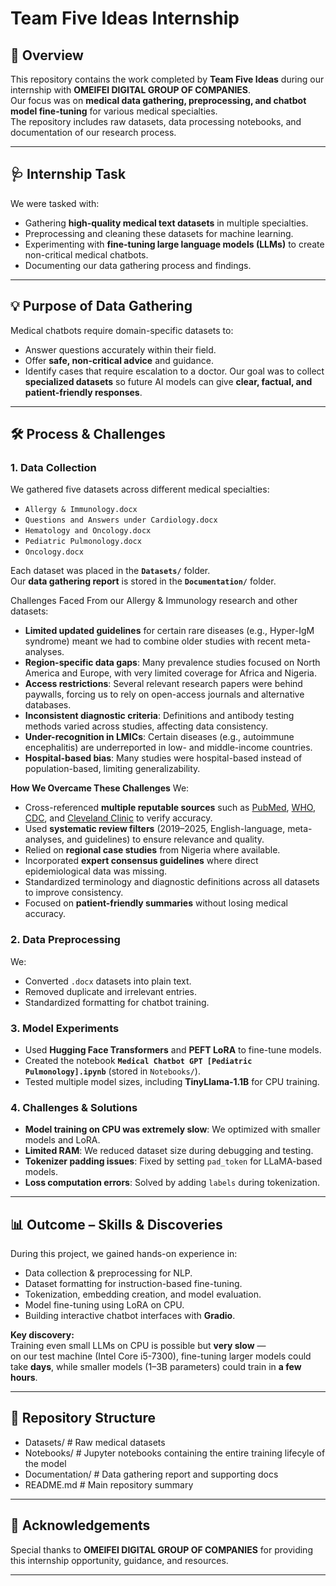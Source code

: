 # Team Five Ideas Internship

## 📌 Overview
This repository contains the work completed by **Team Five Ideas** during our internship with **OMEIFEI DIGITAL GROUP OF COMPANIES**.  
Our focus was on **medical data gathering, preprocessing, and chatbot model fine-tuning** for various medical specialties.  
The repository includes raw datasets, data processing notebooks, and documentation of our research process.

---

## 🩺 Internship Task
We were tasked with:
- Gathering **high-quality medical text datasets** in multiple specialties.
- Preprocessing and cleaning these datasets for machine learning.
- Experimenting with **fine-tuning large language models (LLMs)** to create non-critical medical chatbots.
- Documenting our data gathering process and findings.

---

## 💡 Purpose of Data Gathering
Medical chatbots require domain-specific datasets to:
- Answer questions accurately within their field.
- Offer **safe, non-critical advice** and guidance.
- Identify cases that require escalation to a doctor.
Our goal was to collect **specialized datasets** so future AI models can give **clear, factual, and patient-friendly responses**.

---

## 🛠 Process & Challenges
### 1. **Data Collection**
We gathered five datasets across different medical specialties:
- `Allergy & Immunology.docx`
- `Questions and Answers under Cardiology.docx`
- `Hematology and Oncology.docx`
- `Pediatric Pulmonology.docx`
- `Oncology.docx`

Each dataset was placed in the **`Datasets/`** folder.  
Our **data gathering report** is stored in the **`Documentation/`** folder.

Challenges Faced From our Allergy & Immunology research and other datasets:
- **Limited updated guidelines** for certain rare diseases (e.g., Hyper-IgM syndrome) meant we had to combine older studies with recent meta-analyses.
- **Region-specific data gaps**: Many prevalence studies focused on North America and Europe, with very limited coverage for Africa and Nigeria.
- **Access restrictions**: Several relevant research papers were behind paywalls, forcing us to rely on open-access journals and alternative databases.
- **Inconsistent diagnostic criteria**: Definitions and antibody testing methods varied across studies, affecting data consistency.
- **Under-recognition in LMICs**: Certain diseases (e.g., autoimmune encephalitis) are underreported in low- and middle-income countries.
- **Hospital-based bias**: Many studies were hospital-based instead of population-based, limiting generalizability.

**How We Overcame These Challenges**
We:
- Cross-referenced **multiple reputable sources** such as [PubMed](https://pmc.ncbi.nlm.nih.gov/), [WHO](https://www.who.int/health-topics/), [CDC](https://www.cdc.gov/health-topics.html), and [Cleveland Clinic](https://my.clevelandclinic.org/health/diseases?dFR[type][0]=diseases) to verify accuracy.
- Used **systematic review filters** (2019–2025, English-language, meta-analyses, and guidelines) to ensure relevance and quality.
- Relied on **regional case studies** from Nigeria where available.
- Incorporated **expert consensus guidelines** where direct epidemiological data was missing.
- Standardized terminology and diagnostic definitions across all datasets to improve consistency.
- Focused on **patient-friendly summaries** without losing medical accuracy.

### 2. **Data Preprocessing**
We:
- Converted `.docx` datasets into plain text.
- Removed duplicate and irrelevant entries.
- Standardized formatting for chatbot training.

### 3. **Model Experiments**
- Used **Hugging Face Transformers** and **PEFT LoRA** to fine-tune models.
- Created the notebook **`Medical Chatbot GPT [Pediatric Pulmonology].ipynb`** (stored in `Notebooks/`).
- Tested multiple model sizes, including **TinyLlama-1.1B** for CPU training.

### 4. **Challenges & Solutions**
- **Model training on CPU was extremely slow**: We optimized with smaller models and LoRA.
- **Limited RAM**: We reduced dataset size during debugging and testing.
- **Tokenizer padding issues**: Fixed by setting `pad_token` for LLaMA-based models.
- **Loss computation errors**: Solved by adding `labels` during tokenization.

---

## 📊 Outcome – Skills & Discoveries
During this project, we gained hands-on experience in:
- Data collection & preprocessing for NLP.
- Dataset formatting for instruction-based fine-tuning.
- Tokenization, embedding creation, and model evaluation.
- Model fine-tuning using LoRA on CPU.
- Building interactive chatbot interfaces with **Gradio**.

**Key discovery:**  
Training even small LLMs on CPU is possible but **very slow** —  
on our test machine (Intel Core i5-7300), fine-tuning larger models could take **days**, while smaller models (1–3B parameters) could train in **a few hours**.

---

## 📂 Repository Structure

- Datasets/ # Raw medical datasets
- Notebooks/ # Jupyter notebooks containing the entire training lifecyle of the model
- Documentation/ # Data gathering report and supporting docs
- README.md # Main repository summary

---

## 🙏 Acknowledgements
Special thanks to **OMEIFEI DIGITAL GROUP OF COMPANIES** for providing this internship opportunity, guidance, and resources.

---
